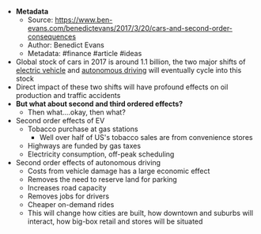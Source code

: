 - **Metadata**
    - Source: https://www.ben-evans.com/benedictevans/2017/3/20/cars-and-second-order-consequences
    - Author: Benedict Evans
    - Metadata: #finance #article #ideas 
- Global stock of cars in 2017 is around 1.1 billion, the two major shifts of [electric vehicle]([[electric-vehicle]]) and [autonomous driving]([[autonomous-cars]]) will eventually cycle into this stock
- Direct impact of these two shifts will have profound effects on oil production and traffic accidents
- **But what about second and third ordered effects?**
    - Then what....okay, then what?
- Second order effects of EV
    - Tobacco purchase at gas stations
        - Well over half of US's tobacco sales are from convenience stores
    - Highways are funded by gas taxes
    - Electricity consumption, off-peak scheduling
- Second order effects of autonomous driving
    - Costs from vehicle damage has a large economic effect
    - Removes the need to reserve land for parking
    - Increases road capacity
    - Removes jobs for drivers
    - Cheaper on-demand rides
    - This will change how cities are built, how downtown and suburbs will interact, how big-box retail and stores will be situated
